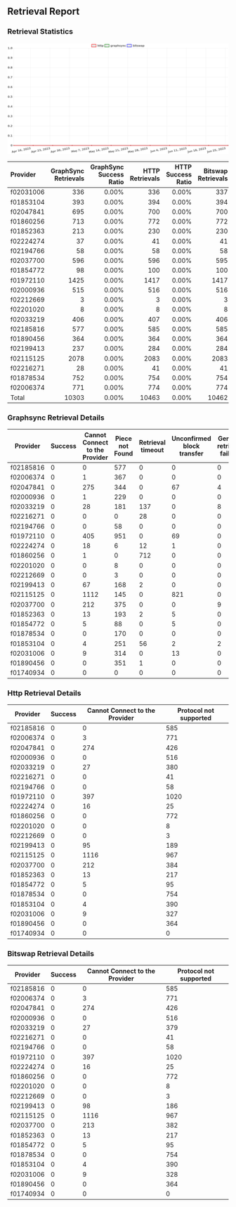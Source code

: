 ## Retrieval Report
### Retrieval Statistics
<img src="https://raw.githubusercontent.com/data-preservation-programs/filplus-checker-assets/main/filecoin-project/filecoin-plus-large-datasets/issues/1722/1688014987896.png"/>

| Provider  | GraphSync Retrievals | GraphSync Success Ratio | HTTP Retrievals | HTTP Success Ratio | Bitswap Retrievals | Bitswap Success Ratio |
| :-------- | -------------------: | ----------------------: | --------------: | -----------------: | -----------------: | --------------------: |
| f02031006 |                  336 |                   0.00% |             336 |              0.00% |                337 |                 0.00% |
| f01853104 |                  393 |                   0.00% |             394 |              0.00% |                394 |                 0.00% |
| f02047841 |                  695 |                   0.00% |             700 |              0.00% |                700 |                 0.00% |
| f01860256 |                  713 |                   0.00% |             772 |              0.00% |                772 |                 0.00% |
| f01852363 |                  213 |                   0.00% |             230 |              0.00% |                230 |                 0.00% |
| f02224274 |                   37 |                   0.00% |              41 |              0.00% |                 41 |                 0.00% |
| f02194766 |                   58 |                   0.00% |              58 |              0.00% |                 58 |                 0.00% |
| f02037700 |                  596 |                   0.00% |             596 |              0.00% |                595 |                 0.00% |
| f01854772 |                   98 |                   0.00% |             100 |              0.00% |                100 |                 0.00% |
| f01972110 |                 1425 |                   0.00% |            1417 |              0.00% |               1417 |                 0.00% |
| f02000936 |                  515 |                   0.00% |             516 |              0.00% |                516 |                 0.00% |
| f02212669 |                    3 |                   0.00% |               3 |              0.00% |                  3 |                 0.00% |
| f02201020 |                    8 |                   0.00% |               8 |              0.00% |                  8 |                 0.00% |
| f02033219 |                  406 |                   0.00% |             407 |              0.00% |                406 |                 0.00% |
| f02185816 |                  577 |                   0.00% |             585 |              0.00% |                585 |                 0.00% |
| f01890456 |                  364 |                   0.00% |             364 |              0.00% |                364 |                 0.00% |
| f02199413 |                  237 |                   0.00% |             284 |              0.00% |                284 |                 0.00% |
| f02115125 |                 2078 |                   0.00% |            2083 |              0.00% |               2083 |                 0.00% |
| f02216271 |                   28 |                   0.00% |              41 |              0.00% |                 41 |                 0.00% |
| f01878534 |                  752 |                   0.00% |             754 |              0.00% |                754 |                 0.00% |
| f02006374 |                  771 |                   0.00% |             774 |              0.00% |                774 |                 0.00% |
| Total     |                10303 |                   0.00% |           10463 |              0.00% |              10462 |                 0.00% |

### Graphsync Retrieval Details
| Provider  | Success | Cannot Connect to the Provider | Piece not Found | Retrieval timeout | Unconfirmed block transfer | General retrieval failure | Retrieval rejected | Deal state missing |
| --------- | ------- | ------------------------------ | --------------- | ----------------- | -------------------------- | ------------------------- | ------------------ | ------------------ |
| f02185816 | 0       | 0                              | 577             | 0                 | 0                          | 0                         | 0                  | 0                  |
| f02006374 | 0       | 1                              | 367             | 0                 | 0                          | 0                         | 403                | 0                  |
| f02047841 | 0       | 275                            | 344             | 0                 | 67                         | 4                         | 0                  | 5                  |
| f02000936 | 0       | 1                              | 229             | 0                 | 0                          | 0                         | 285                | 0                  |
| f02033219 | 0       | 28                             | 181             | 137               | 0                          | 8                         | 0                  | 52                 |
| f02216271 | 0       | 0                              | 0               | 28                | 0                          | 0                         | 0                  | 0                  |
| f02194766 | 0       | 0                              | 58              | 0                 | 0                          | 0                         | 0                  | 0                  |
| f01972110 | 0       | 405                            | 951             | 0                 | 69                         | 0                         | 0                  | 0                  |
| f02224274 | 0       | 18                             | 6               | 12                | 1                          | 0                         | 0                  | 0                  |
| f01860256 | 0       | 1                              | 0               | 712               | 0                          | 0                         | 0                  | 0                  |
| f02201020 | 0       | 0                              | 8               | 0                 | 0                          | 0                         | 0                  | 0                  |
| f02212669 | 0       | 0                              | 3               | 0                 | 0                          | 0                         | 0                  | 0                  |
| f02199413 | 0       | 67                             | 168             | 2                 | 0                          | 0                         | 0                  | 0                  |
| f02115125 | 0       | 1112                           | 145             | 0                 | 821                        | 0                         | 0                  | 0                  |
| f02037700 | 0       | 212                            | 375             | 0                 | 0                          | 9                         | 0                  | 0                  |
| f01852363 | 0       | 13                             | 193             | 2                 | 5                          | 0                         | 0                  | 0                  |
| f01854772 | 0       | 5                              | 88              | 0                 | 5                          | 0                         | 0                  | 0                  |
| f01878534 | 0       | 0                              | 170             | 0                 | 0                          | 0                         | 582                | 0                  |
| f01853104 | 0       | 4                              | 251             | 56                | 2                          | 2                         | 78                 | 0                  |
| f02031006 | 0       | 9                              | 314             | 0                 | 13                         | 0                         | 0                  | 0                  |
| f01890456 | 0       | 0                              | 351             | 1                 | 0                          | 0                         | 12                 | 0                  |
| f01740934 | 0       | 0                              | 0               | 0                 | 0                          | 0                         | 0                  | 0                  |

### Http Retrieval Details
| Provider  | Success | Cannot Connect to the Provider | Protocol not supported |
| --------- | ------- | ------------------------------ | ---------------------- |
| f02185816 | 0       | 0                              | 585                    |
| f02006374 | 0       | 3                              | 771                    |
| f02047841 | 0       | 274                            | 426                    |
| f02000936 | 0       | 0                              | 516                    |
| f02033219 | 0       | 27                             | 380                    |
| f02216271 | 0       | 0                              | 41                     |
| f02194766 | 0       | 0                              | 58                     |
| f01972110 | 0       | 397                            | 1020                   |
| f02224274 | 0       | 16                             | 25                     |
| f01860256 | 0       | 0                              | 772                    |
| f02201020 | 0       | 0                              | 8                      |
| f02212669 | 0       | 0                              | 3                      |
| f02199413 | 0       | 95                             | 189                    |
| f02115125 | 0       | 1116                           | 967                    |
| f02037700 | 0       | 212                            | 384                    |
| f01852363 | 0       | 13                             | 217                    |
| f01854772 | 0       | 5                              | 95                     |
| f01878534 | 0       | 0                              | 754                    |
| f01853104 | 0       | 4                              | 390                    |
| f02031006 | 0       | 9                              | 327                    |
| f01890456 | 0       | 0                              | 364                    |
| f01740934 | 0       | 0                              | 0                      |

### Bitswap Retrieval Details
| Provider  | Success | Cannot Connect to the Provider | Protocol not supported |
| --------- | ------- | ------------------------------ | ---------------------- |
| f02185816 | 0       | 0                              | 585                    |
| f02006374 | 0       | 3                              | 771                    |
| f02047841 | 0       | 274                            | 426                    |
| f02000936 | 0       | 0                              | 516                    |
| f02033219 | 0       | 27                             | 379                    |
| f02216271 | 0       | 0                              | 41                     |
| f02194766 | 0       | 0                              | 58                     |
| f01972110 | 0       | 397                            | 1020                   |
| f02224274 | 0       | 16                             | 25                     |
| f01860256 | 0       | 0                              | 772                    |
| f02201020 | 0       | 0                              | 8                      |
| f02212669 | 0       | 0                              | 3                      |
| f02199413 | 0       | 98                             | 186                    |
| f02115125 | 0       | 1116                           | 967                    |
| f02037700 | 0       | 213                            | 382                    |
| f01852363 | 0       | 13                             | 217                    |
| f01854772 | 0       | 5                              | 95                     |
| f01878534 | 0       | 0                              | 754                    |
| f01853104 | 0       | 4                              | 390                    |
| f02031006 | 0       | 9                              | 328                    |
| f01890456 | 0       | 0                              | 364                    |
| f01740934 | 0       | 0                              | 0                      |
